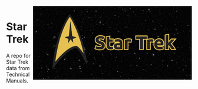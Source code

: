 
<img height='200' align='right' src='StarTrek-banner.png'>

# Star Trek

A repo for Star Trek data from Technical Manuals.
